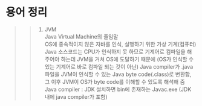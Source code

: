 # 용어 정리

> > 1. JVM  
> >    Java Virtual Machine의 줄임말  
> >    OS에 종속적이지 않은 자바를 인식, 실행하기 위한 가상 기계(컴퓨터)  
> >    Java 소스코드는 CPU가 인식하지 못 하므로 기계어로 컴파일을 해주어야 하는데 JVM을 거쳐 OS에 도달하기 때문에 (OS가 인식할 수 있는 기계어로 바로 컴파일 되는 것이 아닌) Java compiler가 .java 파일을 JVM이 인식할 수 있는 Java byte code(.class)로 변환함, 그 이후 JVM이 OS가 byte code를 이해할 수 있도록 해석해 줌  
> >    Java compiler : JDK 설치하면 bin에 존재하는 Javac.exe (JDK 내에 java compiler가 포함)
